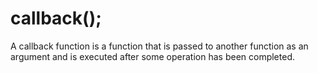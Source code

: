 # callback();
A callback function is a function that is passed to another function as an argument and is executed after some operation has been completed.
